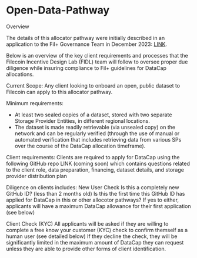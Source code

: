 # Open-Data-Pathway

Overview

The details of this allocator pathway were initially described in an application to the Fil+ Governance Team in December 2023: [LINK](https://github.com/filecoin-project/notary-governance/issues/996). 

Below is an overview of the key client requirements and processes that the Filecoin Incentive Design Lab (FIDL) team will follow to oversee proper due diligence while insuring compliance to Fil+ guidelines for DataCap allocations.

Current Scope: 
Any client looking to onboard an open, public dataset to Filecoin can apply to this allocator pathway. 

Minimum requirements:
- At least two sealed copies of a dataset, stored with two separate Storage Provider Entities, in different regional locations.
- The dataset is made readily retrievable (via unsealed copy) on the network and can be regularly verified (through the use of manual or automated verification that includes retrieving data from various SPs over the course of the DataCap allocation timeframe).

Client requirements: 
Clients are required to apply for DataCap using the following GitHub repo LINK (coming soon) which contains questions related to the client role, data preparation, financing, dataset details, and storage provider distribution plan

Diligence on clients includes:
New User Check
Is this a completely new GitHub ID? (less than 2 months old)
Is this the first time this GitHub ID has applied for DataCap in this or other allocotor pathways?
If yes to either, applicants will have a maximum DataCap allowance for their first application (see below)

Client Check (KYC)
All applicants will be asked if they are willing to complete a free know your customer (KYC) check to confirm themself as a human user (see detailed below)
If they decline the check, they will be significantly limited in the maximum amount of DataCap they can request unless they are able to provide other forms of client identification.


